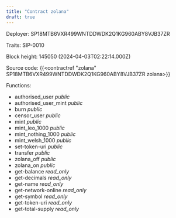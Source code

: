 ```yaml
---
title: "Contract zolana"
draft: true
---
```

Deployer: SP18MTB6VXR499WNTDDWDK2Q1KG960ABY8VJB37ZR

Traits:
 SIP-0010



Block height: 145050 (2024-04-03T02:22:14.000Z)

Source code: {{<contractref "zolana" SP18MTB6VXR499WNTDDWDK2Q1KG960ABY8VJB37ZR zolana>}}

Functions:

* authorised_user _public_
* authorised_user_mint _public_
* burn _public_
* censor_user _public_
* mint _public_
* mint_leo_1000 _public_
* mint_nothing_1000 _public_
* mint_welsh_1000 _public_
* set-token-uri _public_
* transfer _public_
* zolana_off _public_
* zolana_on _public_
* get-balance _read_only_
* get-decimals _read_only_
* get-name _read_only_
* get-network-online _read_only_
* get-symbol _read_only_
* get-token-uri _read_only_
* get-total-supply _read_only_
